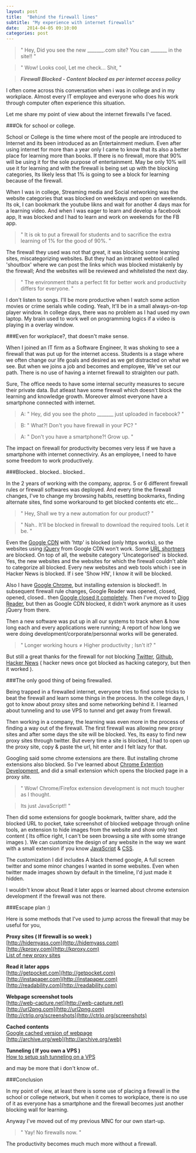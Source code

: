 ```yaml
---
layout: post
title:  "Behind the firewall lines"
subtitle: "My experience with internet firewalls"
date:   2014-04-05 09:10:00
categories: post
---
```


> " Hey, Did you see the new \_\_\_\_\_\_\_.com site? You can \_\_\_\_\_\_\_ in the site!! "

> " Wow! Looks cool, Let me check... Shit, "

> ***Firewall Blocked - Content blocked as per internet access policy***

I often come across this conversation when i was in college and in my workplace. Almost every IT employee and everyone who does his work through computer often experience this situation. 

Let me share my point of view about the internet firewalls I've faced.

###Ok for school or college.

School or College is the time where most of the people are introduced to Internet and its been introduced as an Entertainment medium. Even after using internet for more than a year only I came to know that its also a better place for learning more than books. If there is no firewall, more that 90% will be using it for the sole purpose of entertainment. May be only 10% will use it for learning and with the firewall is being set up with the blocking categories, Its likely less that 1% is going to see a block for learning because of the firewall. 

When I was in college, Streaming media and Social networking was the website categories that was blocked on weekdays and open on weekends. Its ok, I can bookmark the youtube likns and wait for another 4 days max for a learning video. And when I was eager to learn and develop a facebook app, It was blocked and I had to learn and work on weekends for the FB app. 

> " It is ok to put a firewall for students and to sacrifice the extra learning of 1% for the good of 90%. "

The firewall they used was not that great, it was blocking some learning sites, miscategorizing websites. But they had an intranet webtool called 'shoutbox' where we can post the links which was blocked mistakenly by the firewall; And the websites will be reviewed and whitelisted the next day.

>" The environment thats a perfect fit for better work and productivity differs for everyone. "

I don't listen to songs. I'll be more productive when I watch some action movies or crime serials while coding. Yeah, It'll be in a small always-on-top player window. In college days, there was no problem as I had used my own laptop. My brain used to work well on programming logics if a video is playing in a overlay window.

###Even for workplace?, that doesn't make sense.

When I joined an IT firm as a Software Engineer, It was shoking to see a firewall that was put up for the internet access. Students is a stage where we often change our life goals and desired as we get distracted on what we see. But when we joins a job and becomes and employee, We've set our path. There is no use of having a internet firewall to straighten our path. 

Sure, The office needs to have some internal security measures to secure their private data. But atleast have some firewall which doesn't block the learning and knowledge growth. Moreover almost everyone have a smartphone connected with internet.

> A: " Hey, did you see the photo \_\_\_\_\_\_\_ just uploaded in facebook? "

> B: " What?! Don't you have firewall in your PC? "

> A: " Don't you have a smartphone?! Grow up. "

The impact on firewall for productivity becomes very less if we have a smartphone with internet connectiviry. As an employee, I need to have some freedom to work productively.

###Blocked.. blocked.. blocked..

In the 2 years of working with the company, approx. 5 or 6 different firewall rules or firewall softwares was deployed. And every time the firewall changes, I've to change my browsing habits, resetting bookmarks, finding alternate sites, find some workaround to get blocked contents etc etc... 

> " Hey, Shall we try a new automation for our product? "

> " Nah.. It'll be blocked in firewall to download the required tools. Let it be. " 

Even the [Google CDN](https://developers.google.com/speed/libraries/devguide) with 'http' is blocked (only https works), so the websites using [jQuery](http://jquery.com/) from Google CDN won't work. Some [URL shortners](http://en.wikipedia.org/wiki/URL_shortening) are blocked. On top of all, the website category 'Uncategorised' is blocked. Yes, the new websites and the websites for which the firewall couldn't able to categorize all blocked. Every new websites and web tools which i see in Hacker News is blocked. If i see 'Show HN', I know it will be blocked. 

Also I have [Google Chrome](https://www.google.com/intl/en/chrome/browser/), but installing extension is blocked!!. In subsequent firewall rule changes, Google Reader was opened, closed, opened, closed.. then [Google closed it completely](http://www.google.com/reader/about/). Then I've moved to [Digg Reader](http://digg.com/reader), but then as Google CDN blocked, it didn't work anymore as it uses jQuery from there.

Then a new software was put up in all our systems to track when & how long each and every applications were running; A report of how long we were doing development/corporate/personnal works will be generated.

> " Longer working hours &ne; Higher productivity ; Isn't it? "

But still a great thanks for the firewall for not blocking [Twitter](http://twitter.com), [Github](http://github.com), [Hacker News](http://news.ycombinator.com) ( hacker news once got blocked as hacking category, but then it worked ).

###The only good thing of being firewalled.

Being trapped in a firewalled internet, everyone tries to find some tricks to beat the firewall and learn some things in the process. In the college days, I got to know about proxy sites and some networking behind it. I learned about tunneling and to use VPS to tunnel and get away from firewall.

Then working in a company, the learning was even more in the process of finding a way out of the firewall. The first firewall was allowing new proxy sites and after some days the site will be blocked. Yes, Its easy to find new proxy sites through twitter. But every time a site is blocked, I had to open up the proxy site, copy & paste the url, hit enter and I felt lazy for that.

Googling said some chrome extensions are there. But installing chrome extensions also blocked. So I've learned about [Chrome Extention Development](http://developer.chrome.com/extensions/getstarted.html), and did a small extension which opens the blocked page in a proxy site. 

> " Wow! Chrome/Firefox extension development is not much tougher as I thought. 

> Its just JavaScript!! " 

Then did some extensions for google bookmark, twitter share, add the blocked URL to pocket, take screenshot of blocked webpage through online tools, an extension to hide images from the website and show only text content ( Its office right, I can't be seen browsing a site with some strange images ). We can customize the design of any website in the way we want with a small extension if you know [JavaScript](https://developer.mozilla.org/en-US/docs/Web/JavaScript) & [CSS](https://developer.mozilla.org/en-US/docs/Web/CSS).

The customization I did includes A black themed google, A full screen twitter and some minor changes I wanted in some websites. Even when twitter made images shown by default in the timeline, I'd just made it hidden.

I wouldn't know about Read it later apps or learned about chrome extension development if the firewall was not there.

###Escape plan :)

Here is some methods that I've used to jump across the firewall that may be useful for you,

**Proxy sites ( If firewall is so week )**<br/>
[http://hidemyass.com](http://hidemyass.com)<br/>
[http://kproxy.com](http://kproxy.com)<br/>
[List of new proxy sites](http://twitter.com/proxysites)<br/>

**Read it later apps**<br/>
[http://getpocket.com](http://getpocket.com)<br/>
[http://instapaper.com](http://instapaper.com)<br/>
[http://readability.com](http://readability.com)<br/>

**Webpage screenshot tools**<br/>
[http://web-capture.net](http://web-capture.net)<br/>
[http://url2png.com](http://url2png.com)<br/>
[http://ctrlq.org/screenshots](http://ctrlq.org/screenshots)<br/>

**Cached contents**<br/>
[Google cached version of webpage](http://webapps.stackexchange.com/questions/15633/how-to-modify-a-url-to-get-a-google-cached-version-of-page)<br/>
[http://archive.org/web](http://archive.org/web)<br/>

**Tunneling ( If you own a  VPS )**<br/>
[How to setup ssh tunneling on a VPS](https://www.digitalocean.com/community/articles/how-to-set-up-ssh-tunneling-on-a-vps)<br/>

and may be more that i don't know of..

###Conclusion

In my point of view, at least there is some use of placing a firewall in the school or college network, but when it comes to workplace, there is no use of it as everyone has a smartphone and the firewall becomes just another blocking wall for learning.

Anyway I've moved out of my previous MNC for our own start-up.

>" Yay! No firewalls now. "

The productivity becomes much much more without a firewall. 
